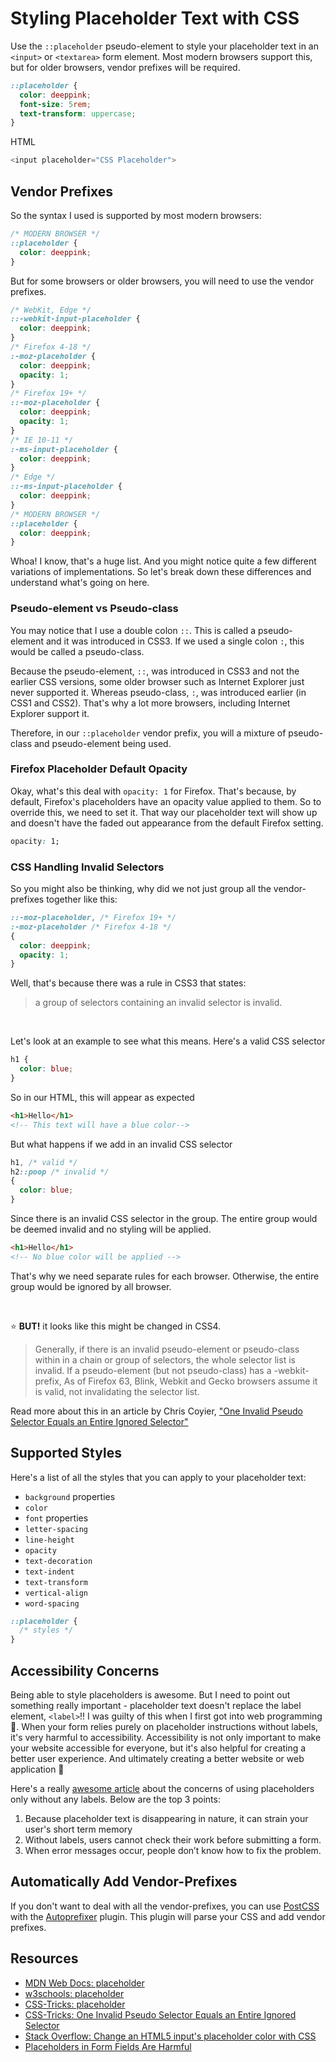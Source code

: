 # Styling Placeholder Text with CSS

Use the `::placeholder` pseudo-element to style your placeholder text in an `<input>` or `<textarea>` form element. Most modern browsers support this, but for older browsers, vendor prefixes will be required.


```css
::placeholder { 
  color: deeppink;
  font-size: 5rem;
  text-transform: uppercase;
}
```

HTML

```javascript
<input placeholder="CSS Placeholder">
```

## Vendor Prefixes

So the syntax I used is supported by most modern browsers:

```css
/* MODERN BROWSER */
::placeholder { 
  color: deeppink;
}
```

But for some browsers or older browsers, you will need to use the vendor prefixes.

```css
/* WebKit, Edge */
::-webkit-input-placeholder {
  color: deeppink;
}
/* Firefox 4-18 */
:-moz-placeholder { 
  color: deeppink;
  opacity: 1;
}
/* Firefox 19+ */
::-moz-placeholder { 
  color: deeppink;
  opacity: 1;
}
/* IE 10-11 */
:-ms-input-placeholder { 
  color: deeppink;
}
/* Edge */
::-ms-input-placeholder { 
  color: deeppink;
}
/* MODERN BROWSER */
::placeholder { 
  color: deeppink;
}
```

Whoa! I know, that's a huge list. And you might notice quite a few different variations of implementations. So let's break down these differences and understand what's going on here.

### Pseudo-element vs Pseudo-class

You may notice that I use a double colon `::`. This is called a pseudo-element and it was introduced in CSS3. If we used a single colon `:`, this would be called a pseudo-class. 

Because the pseudo-element, `::`, was introduced in CSS3 and not the earlier CSS versions, some older browser such as Internet Explorer just never supported it. Whereas pseudo-class, `:`, was introduced earlier (in CSS1 and CSS2). That's why a lot more browsers, including Internet Explorer support it.

Therefore, in our `::placeholder` vendor prefix, you will a mixture of pseudo-class and pseudo-element being used.

### Firefox Placeholder Default Opacity

Okay, what's this deal with `opacity: 1` for Firefox. That's because, by default, Firefox's placeholders have an opacity value applied to them. So to override this, we need to set it. That way our placeholder text will show up and doesn't have the faded out appearance from the default Firefox setting.

```css
opacity: 1;
```

### CSS Handling Invalid Selectors

So you might also be thinking, why did we not just group all the vendor-prefixes together like this:

```css
::-moz-placeholder, /* Firefox 19+ */
:-moz-placeholder /* Firefox 4-18 */
{ 
  color: deeppink;
  opacity: 1;
}
```

Well, that's because there was a rule in CSS3 that states:

> a group of selectors containing an invalid selector is invalid.

<br>

Let's look at an example to see what this means. Here's a valid CSS selector

```css
h1 {
  color: blue;
}
```

So in our HTML, this will appear as expected

```html
<h1>Hello</h1> 
<!-- This text will have a blue color-->
```

But what happens if we add in an invalid CSS selector

```css
h1, /* valid */
h2::poop /* invalid */
{
  color: blue;
}
```

Since there is an invalid CSS selector in the group. The entire group would be deemed invalid and no styling will be applied.

```html
<h1>Hello</h1> 
<!-- No blue color will be applied -->
```

That's why we need separate rules for each browser. Otherwise, the entire group would be ignored by all browser.

<br>

⭐️ **BUT!** it looks like this might be changed in CSS4. 

> Generally, if there is an invalid pseudo-element or pseudo-class within in a chain or group of selectors, the whole selector list is invalid. If a pseudo-element (but not pseudo-class) has a -webkit- prefix, As of Firefox 63, Blink, Webkit and Gecko browsers assume it is valid, not invalidating the selector list.

Read more about this in an article by Chris Coyier, ["One Invalid Pseudo Selector Equals an Entire Ignored Selector"](https://css-tricks.com/one-invalid-pseudo-selector-equals-an-entire-ignored-selector/)


## Supported Styles

Here's a list of all the styles that you can apply to your placeholder text:

- `background` properties
- `color`
- `font` properties
- `letter-spacing`
- `line-height`
- `opacity`
- `text-decoration`
- `text-indent`
- `text-transform`
- `vertical-align`
- `word-spacing`

```css
::placeholder { 
  /* styles */
}
```


## Accessibility Concerns

Being able to style placeholders is awesome. But I need to point out something really important - placeholder text doesn't replace the label element, `<label>`!! I was guilty of this when I first got into web programming 🙁. When your form relies purely on placeholder instructions without labels, it's very harmful to accessibility. Accessibility is not only important to make your website accessible for everyone, but it's also helpful for creating a better user experience. And ultimately creating a better website or web application 💪

Here's a really [awesome article](https://www.nngroup.com/articles/form-design-placeholders/) about the concerns of using placeholders only without any labels. Below are the top 3 points:

1. Because placeholder text is disappearing in nature, it can strain your user's short term memory
2. Without labels, users cannot check their work before submitting a form.
3. When error messages occur, people don’t know how to fix the problem.


## Automatically Add Vendor-Prefixes

If you don't want to deal with all the vendor-prefixes, you can use [PostCSS](https://github.com/postcss/postcss) with the [Autoprefixer](https://github.com/postcss/autoprefixer) plugin. This plugin will parse your CSS and add vendor prefixes.


## Resources

- [MDN Web Docs: placeholder](https://developer.mozilla.org/en-US/docs/Web/CSS/::placeholder)
- [w3schools: placeholder](https://www.w3schools.com/howto/howto_css_placeholder.asp)
- [CSS-Tricks: placeholder](https://css-tricks.com/almanac/selectors/p/placeholder/)
- [CSS-Tricks: One Invalid Pseudo Selector Equals an Entire Ignored Selector](https://css-tricks.com/one-invalid-pseudo-selector-equals-an-entire-ignored-selector/)
- [Stack Overflow: Change an HTML5 input's placeholder color with CSS](https://stackoverflow.com/questions/2610497/change-an-html5-inputs-placeholder-color-with-css)
- [Placeholders in Form Fields Are Harmful](https://www.nngroup.com/articles/form-design-placeholders/)
